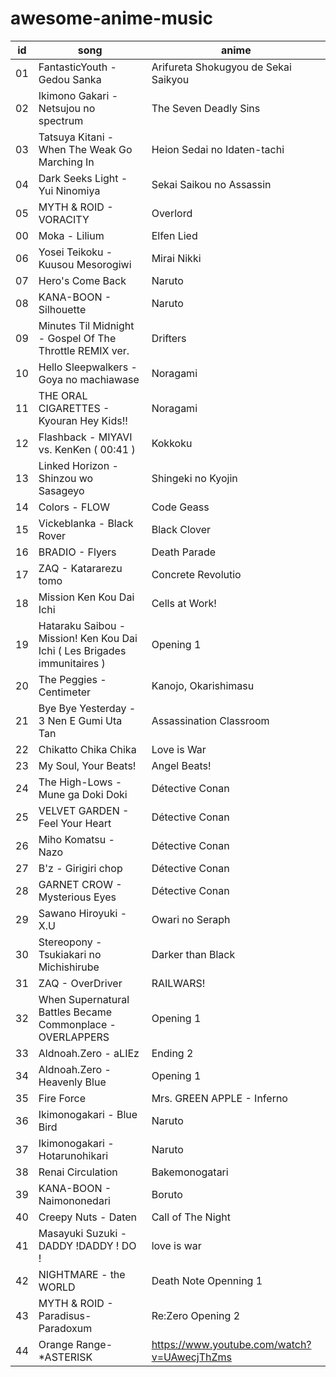 # awesome-anime-music

id | song | anime
-|-|-
01 | FantasticYouth - Gedou Sanka | Arifureta Shokugyou de Sekai Saikyou
02 | Ikimono Gakari - Netsujou no spectrum | The Seven Deadly Sins
03 | Tatsuya Kitani - When The Weak Go Marching In | Heion Sedai no Idaten-tachi
04 | Dark Seeks Light - Yui Ninomiya | Sekai Saikou no Assassin
05 | MYTH & ROID - VORACITY | Overlord
00 | Moka - Lilium | Elfen Lied
06 | Yosei Teikoku - Kuusou Mesorogiwi | Mirai Nikki
07 | Hero's Come Back | Naruto
08 | KANA-BOON - Silhouette | Naruto
09 | Minutes Til Midnight - Gospel Of The Throttle REMIX ver. | Drifters
10 | Hello Sleepwalkers - Goya no machiawase | Noragami
11 | THE ORAL CIGARETTES - Kyouran Hey Kids!! | Noragami
12 | Flashback - MIYAVI vs. KenKen ( 00:41 ) | Kokkoku
13 | Linked Horizon - Shinzou wo Sasageyo | Shingeki no Kyojin
14 | Colors - FLOW | Code Geass
15 | Vickeblanka - Black Rover | Black Clover
16 | BRADIO - Flyers | Death Parade
17 | ZAQ - Katararezu tomo | Concrete Revolutio
18 | Mission Ken Kou Dai Ichi | Cells at Work!
19 | Hataraku Saibou - Mission! Ken Kou Dai Ichi ( Les Brigades immunitaires ) | Opening 1
20 | The Peggies - Centimeter | Kanojo, Okarishimasu
21 | Bye Bye Yesterday - 3 Nen E Gumi Uta Tan | Assassination Classroom
22 | Chikatto Chika Chika | Love is War
23 | My Soul, Your Beats! | Angel Beats!
24 | The High-Lows - Mune ga Doki Doki | Détective Conan
25 | VELVET GARDEN - Feel Your Heart | Détective Conan
26 | Miho Komatsu - Nazo | Détective Conan
27 | B'z - Girigiri chop | Détective Conan
28 | GARNET CROW - Mysterious Eyes | Détective Conan
29 | Sawano Hiroyuki - X.U | Owari no Seraph
30 | Stereopony - Tsukiakari no Michishirube | Darker than Black
31 | ZAQ - OverDriver | RAILWARS!
32 | When Supernatural Battles Became Commonplace - OVERLAPPERS | Opening 1
33 | Aldnoah.Zero - aLIEz | Ending 2
34 | Aldnoah.Zero - Heavenly Blue | Opening 1
35 | Fire Force | Mrs. GREEN APPLE - Inferno
36 | Ikimonogakari - Blue Bird | Naruto
37 | Ikimonogakari - Hotarunohikari | Naruto
38 | Renai Circulation | Bakemonogatari | Opening 4
39 | KANA-BOON - Naimononedari | Boruto
40 | Creepy Nuts - Daten | Call of The Night
41 | Masayuki Suzuki - DADDY !DADDY ! DO ! | love is war
42 | NIGHTMARE - the WORLD | Death Note Openning 1
43 | MYTH & ROID - Paradisus-Paradoxum | Re:Zero Opening 2
44 | Orange Range- *ASTERISK | https://www.youtube.com/watch?v=UAwecjThZms
